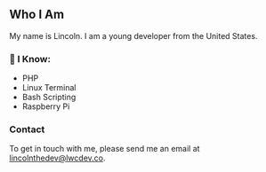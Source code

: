 ## Who I Am

My name is Lincoln. I am a young developer from the United States.

### 🧠 I Know:
   - PHP
   - Linux Terminal
   - Bash Scripting
   - Raspberry Pi
   
### Contact

To get in touch with me, please send me an email at [lincolnthedev@lwcdev.co](mailto:lincolnthedev@lwcdev.co).
